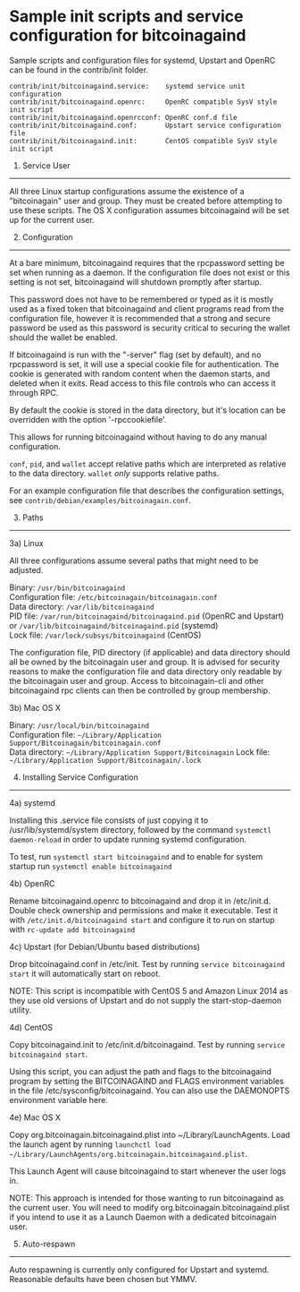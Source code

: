 Sample init scripts and service configuration for bitcoinagaind
==========================================================

Sample scripts and configuration files for systemd, Upstart and OpenRC
can be found in the contrib/init folder.

    contrib/init/bitcoinagaind.service:    systemd service unit configuration
    contrib/init/bitcoinagaind.openrc:     OpenRC compatible SysV style init script
    contrib/init/bitcoinagaind.openrcconf: OpenRC conf.d file
    contrib/init/bitcoinagaind.conf:       Upstart service configuration file
    contrib/init/bitcoinagaind.init:       CentOS compatible SysV style init script

1. Service User
---------------------------------

All three Linux startup configurations assume the existence of a "bitcoinagain" user
and group.  They must be created before attempting to use these scripts.
The OS X configuration assumes bitcoinagaind will be set up for the current user.

2. Configuration
---------------------------------

At a bare minimum, bitcoinagaind requires that the rpcpassword setting be set
when running as a daemon.  If the configuration file does not exist or this
setting is not set, bitcoinagaind will shutdown promptly after startup.

This password does not have to be remembered or typed as it is mostly used
as a fixed token that bitcoinagaind and client programs read from the configuration
file, however it is recommended that a strong and secure password be used
as this password is security critical to securing the wallet should the
wallet be enabled.

If bitcoinagaind is run with the "-server" flag (set by default), and no rpcpassword is set,
it will use a special cookie file for authentication. The cookie is generated with random
content when the daemon starts, and deleted when it exits. Read access to this file
controls who can access it through RPC.

By default the cookie is stored in the data directory, but it's location can be overridden
with the option '-rpccookiefile'.

This allows for running bitcoinagaind without having to do any manual configuration.

`conf`, `pid`, and `wallet` accept relative paths which are interpreted as
relative to the data directory. `wallet` *only* supports relative paths.

For an example configuration file that describes the configuration settings,
see `contrib/debian/examples/bitcoinagain.conf`.

3. Paths
---------------------------------

3a) Linux

All three configurations assume several paths that might need to be adjusted.

Binary:              `/usr/bin/bitcoinagaind`  
Configuration file:  `/etc/bitcoinagain/bitcoinagain.conf`  
Data directory:      `/var/lib/bitcoinagaind`  
PID file:            `/var/run/bitcoinagaind/bitcoinagaind.pid` (OpenRC and Upstart) or `/var/lib/bitcoinagaind/bitcoinagaind.pid` (systemd)  
Lock file:           `/var/lock/subsys/bitcoinagaind` (CentOS)  

The configuration file, PID directory (if applicable) and data directory
should all be owned by the bitcoinagain user and group.  It is advised for security
reasons to make the configuration file and data directory only readable by the
bitcoinagain user and group.  Access to bitcoinagain-cli and other bitcoinagaind rpc clients
can then be controlled by group membership.

3b) Mac OS X

Binary:              `/usr/local/bin/bitcoinagaind`  
Configuration file:  `~/Library/Application Support/Bitcoinagain/bitcoinagain.conf`  
Data directory:      `~/Library/Application Support/Bitcoinagain`
Lock file:           `~/Library/Application Support/Bitcoinagain/.lock`

4. Installing Service Configuration
-----------------------------------

4a) systemd

Installing this .service file consists of just copying it to
/usr/lib/systemd/system directory, followed by the command
`systemctl daemon-reload` in order to update running systemd configuration.

To test, run `systemctl start bitcoinagaind` and to enable for system startup run
`systemctl enable bitcoinagaind`

4b) OpenRC

Rename bitcoinagaind.openrc to bitcoinagaind and drop it in /etc/init.d.  Double
check ownership and permissions and make it executable.  Test it with
`/etc/init.d/bitcoinagaind start` and configure it to run on startup with
`rc-update add bitcoinagaind`

4c) Upstart (for Debian/Ubuntu based distributions)

Drop bitcoinagaind.conf in /etc/init.  Test by running `service bitcoinagaind start`
it will automatically start on reboot.

NOTE: This script is incompatible with CentOS 5 and Amazon Linux 2014 as they
use old versions of Upstart and do not supply the start-stop-daemon utility.

4d) CentOS

Copy bitcoinagaind.init to /etc/init.d/bitcoinagaind. Test by running `service bitcoinagaind start`.

Using this script, you can adjust the path and flags to the bitcoinagaind program by
setting the BITCOINAGAIND and FLAGS environment variables in the file
/etc/sysconfig/bitcoinagaind. You can also use the DAEMONOPTS environment variable here.

4e) Mac OS X

Copy org.bitcoinagain.bitcoinagaind.plist into ~/Library/LaunchAgents. Load the launch agent by
running `launchctl load ~/Library/LaunchAgents/org.bitcoinagain.bitcoinagaind.plist`.

This Launch Agent will cause bitcoinagaind to start whenever the user logs in.

NOTE: This approach is intended for those wanting to run bitcoinagaind as the current user.
You will need to modify org.bitcoinagain.bitcoinagaind.plist if you intend to use it as a
Launch Daemon with a dedicated bitcoinagain user.

5. Auto-respawn
-----------------------------------

Auto respawning is currently only configured for Upstart and systemd.
Reasonable defaults have been chosen but YMMV.
